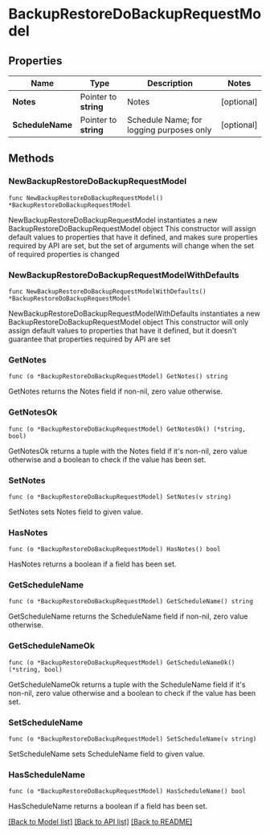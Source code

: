# BackupRestoreDoBackupRequestModel

## Properties

Name | Type | Description | Notes
------------ | ------------- | ------------- | -------------
**Notes** | Pointer to **string** | Notes              | [optional] 
**ScheduleName** | Pointer to **string** | Schedule Name; for logging purposes only | [optional] 

## Methods

### NewBackupRestoreDoBackupRequestModel

`func NewBackupRestoreDoBackupRequestModel() *BackupRestoreDoBackupRequestModel`

NewBackupRestoreDoBackupRequestModel instantiates a new BackupRestoreDoBackupRequestModel object
This constructor will assign default values to properties that have it defined,
and makes sure properties required by API are set, but the set of arguments
will change when the set of required properties is changed

### NewBackupRestoreDoBackupRequestModelWithDefaults

`func NewBackupRestoreDoBackupRequestModelWithDefaults() *BackupRestoreDoBackupRequestModel`

NewBackupRestoreDoBackupRequestModelWithDefaults instantiates a new BackupRestoreDoBackupRequestModel object
This constructor will only assign default values to properties that have it defined,
but it doesn't guarantee that properties required by API are set

### GetNotes

`func (o *BackupRestoreDoBackupRequestModel) GetNotes() string`

GetNotes returns the Notes field if non-nil, zero value otherwise.

### GetNotesOk

`func (o *BackupRestoreDoBackupRequestModel) GetNotesOk() (*string, bool)`

GetNotesOk returns a tuple with the Notes field if it's non-nil, zero value otherwise
and a boolean to check if the value has been set.

### SetNotes

`func (o *BackupRestoreDoBackupRequestModel) SetNotes(v string)`

SetNotes sets Notes field to given value.

### HasNotes

`func (o *BackupRestoreDoBackupRequestModel) HasNotes() bool`

HasNotes returns a boolean if a field has been set.

### GetScheduleName

`func (o *BackupRestoreDoBackupRequestModel) GetScheduleName() string`

GetScheduleName returns the ScheduleName field if non-nil, zero value otherwise.

### GetScheduleNameOk

`func (o *BackupRestoreDoBackupRequestModel) GetScheduleNameOk() (*string, bool)`

GetScheduleNameOk returns a tuple with the ScheduleName field if it's non-nil, zero value otherwise
and a boolean to check if the value has been set.

### SetScheduleName

`func (o *BackupRestoreDoBackupRequestModel) SetScheduleName(v string)`

SetScheduleName sets ScheduleName field to given value.

### HasScheduleName

`func (o *BackupRestoreDoBackupRequestModel) HasScheduleName() bool`

HasScheduleName returns a boolean if a field has been set.


[[Back to Model list]](../README.md#documentation-for-models) [[Back to API list]](../README.md#documentation-for-api-endpoints) [[Back to README]](../README.md)


